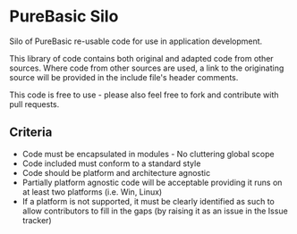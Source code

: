 # PureBasic Silo
Silo of PureBasic re-usable code for use in application development.

This library of code contains both original and adapted code from other sources. Where code from other sources are used, a link to the originating source will be provided in the include file's header comments.

This code is free to use - please also feel free to fork and contribute with pull requests.

## Criteria
- Code must be encapsulated in modules - No cluttering global scope
- Code included must conform to a standard style
- Code should be platform and architecture agnostic
- Partially platform agnostic code will be acceptable providing it runs on at least two platforms (i.e. Win, Linux)
- If a platform is not supported, it must be clearly identified as such to allow contributors to fill in the gaps (by raising it as an issue in the Issue tracker)
